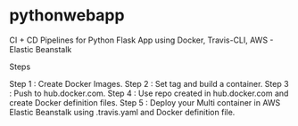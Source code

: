 # pythonwebapp
CI + CD Pipelines for Python Flask App using Docker, Travis-CLI, AWS - Elastic Beanstalk

Steps

Step 1 : Create Docker Images.
Step 2 : Set tag and build a container.
Step 3 : Push to hub.docker.com.
Step 4 : Use repo created in hub.docker.com and create Docker definition files.
Step 5 : Deploy your Multi container in AWS Elastic Beanstalk using .travis.yaml and Docker definition file.
